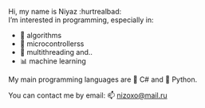  Hi, my name is Niyaz :hurtrealbad: <br>
 I’m interested in programming, especially in: <br>
 <ul>
     <li>🔆 algorithms</li>
     <li>👾 microcontrollerss</li>
     <li>🚀 multithreading and..</li>
     <li>📊 machine learning</li>
 </ul>
 <p>My main programming languages are 🐪 C# and 🐍 Python.</p>

 You can contact me by email: 📫 nizoxo@mail.ru

<!---
niyazz/niyazz is a ✨ special ✨ repository because its `README.md` (this file) appears on your GitHub profile.
You can click the Preview link to take a look at your changes.
--->
